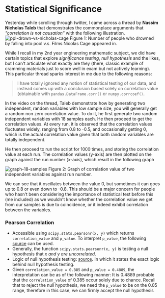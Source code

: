 # Statistical Significance

Yesterday while scrolling through twitter, I came across a thread by **Nassim Nicholas Taleb** that demonstrates the commonplace arguments that *"correlation is not causation"* with the following illustration.
![ppl-drown-vs-nicholas-cage](https://pbs.twimg.com/media/DwRCYtYXcAYAPgU.jpg)
Figure 1: Number of people who drowned by falling into pool v.s. Films Nicolas Cage appeared in.

While I recall in my 2nd year engineering mathematic subject, we did have certain topics that explore *significance testing*, *null hypothesis* and the likes, but I can't articulate what exactly are they (there, classic example of cramming materials just to score well in exam but not actively learning). This particular thread sparks interest in me due to the following reasons:
> I have totally ignored any notion of statistical testing of our data, and instead comes up with a conclusion based solely on correlation value (obtainable with `pandas.DataFrame.corr()` or `numpy.corrcoef()`.

In the video on the thread, Taleb demonstrate how by generating two independent, random variables with low sample size, you will generally get a random non zero correlation value. To do it, he first generate two random independent variables with 18 samples each. He then proceed to get the correlation values. At every run, it is observed that the correlation values fluctuates widely, ranging from 0.8 to -0.5, and occasionally getting 0, which is the actual correlation value given that both random variables are totally independent. 

He then proceed to run the script for 1000 times, and storing the correlation value at each run. The correlation values (y-axis) are then plotted on the graph against the run number (x-axis), which result in the following graph

![graph-18-samples](https://pbs.twimg.com/media/DwW21QZVYAAMNak.jpg:large)
Figure 2: Graph of correlation value of two independent variables against run number.

We can see that it oscillates between the value 0, but sometimes it can goes up to 0.8 or even down to -0.8. This should be a major concern for people who hasn't been considering the importance of statistical test before this (me included) as we wouldn't know whether the correlation value we get from our samples is due to coincidence, or it indeed exhibit correlation between the variables.


### Pearson Correlation
- Accessible using `scipy.stats.pearsonr(x, y)` which returns `correlation_value` and `p_value`. To interpret `p_value`, the following [source](https://stackoverflow.com/questions/33405715/what-is-the-non-correlation-test-in-scipy-stats-pearsonrx-y) can be used.
- Generally, the function `scipy.stats.pearsonr(x, y)` is testing a null hypothesis that *x and y are uncorrelated*.
- Logic of null hypothesis testing: [source](https://opentextbc.ca/researchmethods/chapter/understanding-null-hypothesis-testing/). In which it states the exact logic behind null hypothesis testing.
- Given `correlation_value = 0.385` and `p_value = 0.4889`, the interpretation can be as of the following manner: It is 0.4889 probable that the `correlation_value` of 0.385 occur solely due to chance. Recall that to reject the null hypothesis, we need the `p_value` to be on the 0.05 range, therefore in this case, we can firmly accept the null hypothesis
<!--stackedit_data:
eyJoaXN0b3J5IjpbNzgwODMxODM0XX0=
-->